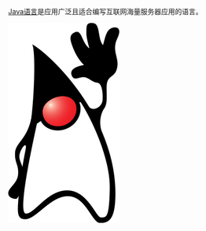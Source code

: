 [Java语言](https://zh.wikipedia.org/zh-hans/Java)是应用广泛且适合编写互联网海量服务器应用的语言。

![java吉祥物duke](../../img/develop/java/duke_java_logo.png)
